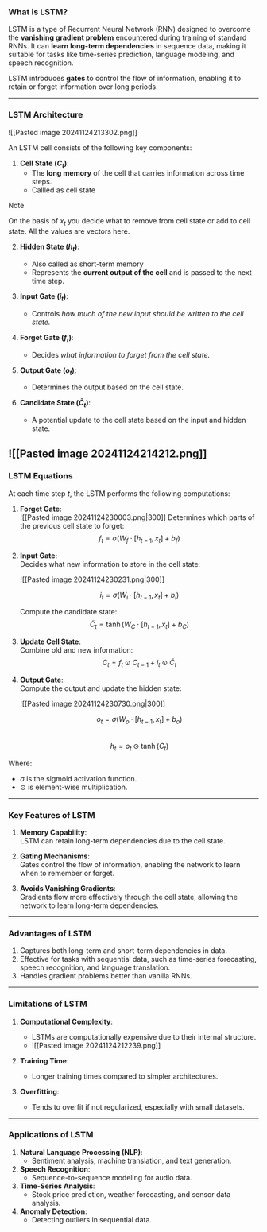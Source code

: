 ### What is LSTM?

LSTM is a type of Recurrent Neural Network (RNN) designed to overcome the **vanishing gradient problem** encountered during training of standard RNNs. It can **learn long-term dependencies** in sequence data, making it suitable for tasks like time-series prediction, language modeling, and speech recognition.

LSTM introduces **gates** to control the flow of information, enabling it to retain or forget information over long periods.

---

### LSTM Architecture
![[Pasted image 20241124213302.png]]

An LSTM cell consists of the following key components:

1. **Cell State ($C_t$)**:
    - The **long memory** of the cell that carries information across time steps.
    - Callled as cell state
    
> [!NOTE]
> On the basis of $x_{t}$ you decide what to remove from cell state or add to cell state.
> All the values are vectors here.



2. **Hidden State ($h_t$)**:
    - Also called as short-term memory
    - Represents the **current output of the cell** and is passed to the next time step.

3. **Input Gate ($i_t$)**:
    - Controls *how much of the new input should be written to the cell state.*

4. **Forget Gate ($f_t$)**:
    - Decides *what information to forget from the cell state.*

5. **Output Gate ($o_t$)**:
    - Determines the output based on the cell state.

6. **Candidate State ($\tilde{C}_t$)**:
    - A potential update to the cell state based on the input and hidden state.
    
![[Pasted image 20241124214212.png]]
---

### LSTM Equations

At each time step $t$, the LSTM performs the following computations:

1. **Forget Gate**:  
![[Pasted image 20241124230003.png|300]]
   Determines which parts of the previous cell state to forget:  
   $$f_t = \sigma(W_f \cdot [h_{t-1}, x_t] + b_f)$$

2. **Input Gate**:  
   Decides what new information to store in the cell state:  
   
   ![[Pasted image 20241124230231.png|300]]
   
   
   
   
   $$i_t = \sigma(W_i \cdot [h_{t-1}, x_t] + b_i)$$
     
   Compute the candidate state:  
   $$\tilde{C}_t = \tanh(W_C \cdot [h_{t-1}, x_t] + b_C)$$

3. **Update Cell State**:  
   Combine old and new information:  
   $$C_t = f_t \odot C_{t-1} + i_t \odot \tilde{C}_t$$

4. **Output Gate**:  
   Compute the output and update the hidden state:  
   
   ![[Pasted image 20241124230730.png|300]]
   
   
   $$o_t = \sigma(W_o \cdot [h_{t-1}, x_t] + b_o)$$  
   $$h_t = o_t \odot \tanh(C_t)$$

Where:
- $\sigma$ is the sigmoid activation function.
- $\odot$ is element-wise multiplication.

---

### Key Features of LSTM

1. **Memory Capability**:  
   LSTM can retain long-term dependencies due to the cell state.

2. **Gating Mechanisms**:  
   Gates control the flow of information, enabling the network to learn when to remember or forget.

3. **Avoids Vanishing Gradients**:  
   Gradients flow more effectively through the cell state, allowing the network to learn long-term dependencies.

---

### Advantages of LSTM

1. Captures both long-term and short-term dependencies in data.
2. Effective for tasks with sequential data, such as time-series forecasting, speech recognition, and language translation.
3. Handles gradient problems better than vanilla RNNs.

---

### Limitations of LSTM

1. **Computational Complexity**:
   - LSTMs are computationally expensive due to their internal structure.
   - ![[Pasted image 20241124212239.png]]
   
1. **Training Time**:
   - Longer training times compared to simpler architectures.
2. **Overfitting**:
   - Tends to overfit if not regularized, especially with small datasets.

---

### Applications of LSTM

1. **Natural Language Processing (NLP)**:
   - Sentiment analysis, machine translation, and text generation.
2. **Speech Recognition**:
   - Sequence-to-sequence modeling for audio data.
3. **Time-Series Analysis**:
   - Stock price prediction, weather forecasting, and sensor data analysis.
4. **Anomaly Detection**:
   - Detecting outliers in sequential data.


